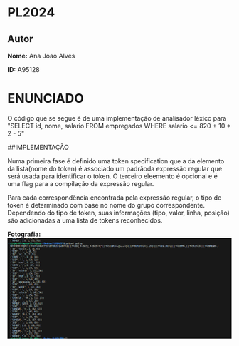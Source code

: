 # PL2024

## Autor 

**Nome:** Ana Joao Alves

**ID:** A95128

# ENUNCIADO

O código que se segue é de uma implementação de analisador léxico para "SELECT id, nome, salario FROM empregados WHERE salario <= 820 + 10 * 2 - 5"


##IMPLEMENTAÇÃO

Numa primeira fase é definido uma token specification que a da elemento da lista(nome do token) é associado um padrãoda expressão regular que será usada para identificar o token.
O terceiro eleemento é opcional e é uma flag para a compilação da expressão regular.


Para cada correspondência encontrada pela expressão regular, o tipo de token é determinado com base no nome do grupo correspondente. Dependendo do tipo de token, suas informações (tipo, valor, linha, posição) são adicionadas a uma lista de tokens reconhecidos.



**Fotografia:** ![Texto Alternativo](output.png)